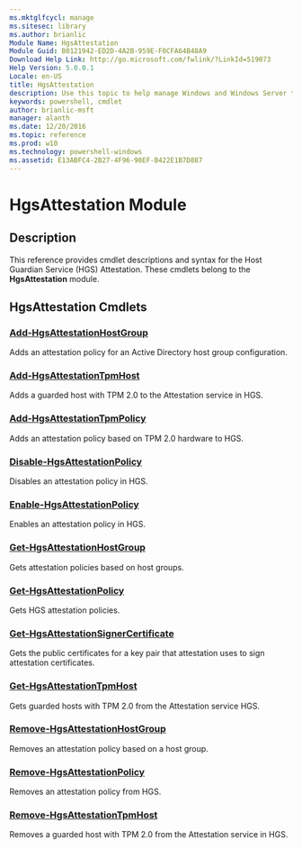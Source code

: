```yaml
---
ms.mktglfcycl: manage
ms.sitesec: library
ms.author: brianlic
Module Name: HgsAttestation
Module Guid: B0121942-ED2D-4A2B-959E-F0CFA64B48A9
Download Help Link: http://go.microsoft.com/fwlink/?LinkId=519073
Help Version: 5.0.0.1
Locale: en-US
title: HgsAttestation
description: Use this topic to help manage Windows and Windows Server technologies with Windows PowerShell.
keywords: powershell, cmdlet
author: brianlic-msft
manager: alanth
ms.date: 12/20/2016
ms.topic: reference
ms.prod: w10
ms.technology: powershell-windows
ms.assetid: E13ABFC4-2B27-4F96-98EF-B422E1B7D887
---
```


# HgsAttestation Module
## Description
This reference provides cmdlet descriptions and syntax for the Host Guardian Service (HGS) Attestation. These cmdlets belong to the **HgsAttestation** module.

## HgsAttestation Cmdlets
### [Add-HgsAttestationHostGroup](./Add-HgsAttestationHostGroup.md)
Adds an attestation policy for an Active Directory host group configuration.

### [Add-HgsAttestationTpmHost](./Add-HgsAttestationTpmHost.md)
Adds a guarded host with TPM 2.0 to the Attestation service in HGS.

### [Add-HgsAttestationTpmPolicy](./Add-HgsAttestationTpmPolicy.md)
Adds an attestation policy based on TPM 2.0 hardware to HGS.

### [Disable-HgsAttestationPolicy](./Disable-HgsAttestationPolicy.md)
Disables an attestation policy in HGS.

### [Enable-HgsAttestationPolicy](./Enable-HgsAttestationPolicy.md)
Enables an attestation policy in HGS.

### [Get-HgsAttestationHostGroup](./Get-HgsAttestationHostGroup.md)
Gets attestation policies based on host groups.

### [Get-HgsAttestationPolicy](./Get-HgsAttestationPolicy.md)
Gets HGS attestation policies.

### [Get-HgsAttestationSignerCertificate](./Get-HgsAttestationSignerCertificate.md)
Gets the public certificates for a key pair that attestation uses to sign attestation certificates.

### [Get-HgsAttestationTpmHost](./Get-HgsAttestationTpmHost.md)
Gets guarded hosts with TPM 2.0 from the Attestation service HGS.

### [Remove-HgsAttestationHostGroup](./Remove-HgsAttestationHostGroup.md)
Removes an attestation policy based on a host group.

### [Remove-HgsAttestationPolicy](./Remove-HgsAttestationPolicy.md)
Removes an attestation policy from HGS.

### [Remove-HgsAttestationTpmHost](./Remove-HgsAttestationTpmHost.md)
Removes a guarded host with TPM 2.0 from the Attestation service in HGS.


